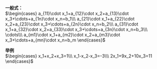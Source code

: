 **一般式：**    
 $\begin{cases}    
a_{11}\cdot x_1+a_{12}\cdot x_2+a_{13}\cdot x_3+\cdots+a_{1n}\cdot x_n=b_1\\\     
a_{21}\cdot x_1+a_{22}\cdot x_2+a_{23}\cdot x_3+\cdots+a_{2n}\cdot x_n=b_2\\\     
a_{31}\cdot x_1+a_{32}\cdot x_2+a_{33}\cdot x_3+\cdots+a_{3n}\cdot x_n=b_3\\\     
\cdots\\\     
a_{m1}\cdot x_1+a_{m2}\cdot x_2+a_{m3}\cdot x_3+\cdots+a_{mn}\cdot x_n=b_m    
\end{cases}$     
    
**举例**    
 $\begin{cases}    
x_1+x_2+x_3=1\\\     
x_1-x_2-x_3=-3\\\     
2x_1+9x_2+10x_3=11    
\end{cases}$     
